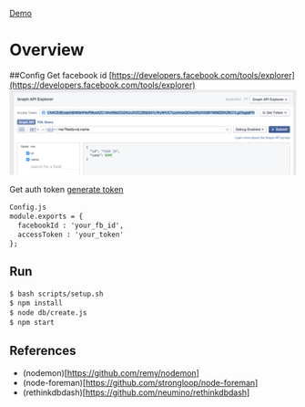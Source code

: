 [Demo](https://www.youtube.com/watch?v=SPjcE8Y0EAY)

# Overview

##Config
Get facebook id [https://developers.facebook.com/tools/explorer](https://developers.facebook.com/tools/explorer)
![alt tag](https://raw.githubusercontent.com/datpham23/tinder-wingman/master/docs/id.png)


Get auth token [generate token](https://www.facebook.com/dialog/oauth?client_id=464891386855067&redirect_uri=https://www.facebook.com/connect/login_success.html&scope=basic_info,email,public_profile,user_about_me,user_activities,user_birthday,user_education_history,user_friends,user_interests,user_likes,user_location,user_photos,user_relationship_details&response_type=token)
```
Config.js
module.exports = {
  facebookId : 'your_fb_id',
  accessToken : 'your_token'
};
```


## Run
```bash
$ bash scripts/setup.sh
$ npm install
$ node db/create.js
$ npm start
```

## References

* (nodemon)[https://github.com/remy/nodemon]
* (node-foreman)[https://github.com/strongloop/node-foreman]
* (rethinkdbdash)[https://github.com/neumino/rethinkdbdash]
